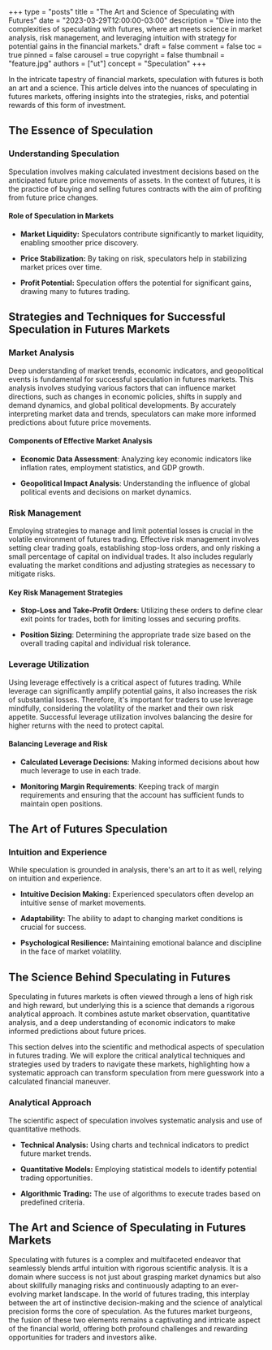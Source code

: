 +++
type = "posts"
title = "The Art and Science of Speculating with Futures"
date = "2023-03-29T12:00:00-03:00"
description = "Dive into the complexities of speculating with futures, where art meets science in market analysis, risk management, and leveraging intuition with strategy for potential gains in the financial markets." 
draft = false
comment = false
toc = true
pinned = false
carousel = true
copyright = false
thumbnail = "feature.jpg"
authors = ["ut"]
concept = "Speculation"
+++

In the intricate tapestry of financial markets, speculation with futures
is both an art and a science. This article delves into the nuances of
speculating in futures markets, offering insights into the strategies,
risks, and potential rewards of this form of investment.

## The Essence of Speculation

### Understanding Speculation

Speculation involves making calculated investment decisions based on the
anticipated future price movements of assets. In the context of futures,
it is the practice of buying and selling futures contracts with the aim
of profiting from future price changes.

#### Role of Speculation in Markets

-   **Market Liquidity:** Speculators contribute significantly to market
    liquidity, enabling smoother price discovery.

-   **Price Stabilization:** By taking on risk, speculators help in
    stabilizing market prices over time.

-   **Profit Potential:** Speculation offers the potential for
    significant gains, drawing many to futures trading.

## Strategies and Techniques for Successful Speculation in Futures Markets

### Market Analysis

Deep understanding of market trends, economic indicators, and
geopolitical events is fundamental for successful speculation in futures
markets. This analysis involves studying various factors that can
influence market directions, such as changes in economic policies,
shifts in supply and demand dynamics, and global political developments.
By accurately interpreting market data and trends, speculators can make
more informed predictions about future price movements.

#### Components of Effective Market Analysis

-   **Economic Data Assessment**: Analyzing key economic indicators like
    inflation rates, employment statistics, and GDP growth.

-   **Geopolitical Impact Analysis**: Understanding the influence of
    global political events and decisions on market dynamics.

### Risk Management

Employing strategies to manage and limit potential losses is crucial in
the volatile environment of futures trading. Effective risk management
involves setting clear trading goals, establishing stop-loss orders, and
only risking a small percentage of capital on individual trades. It also
includes regularly evaluating the market conditions and adjusting
strategies as necessary to mitigate risks.

#### Key Risk Management Strategies

-   **Stop-Loss and Take-Profit Orders**: Utilizing these orders to
    define clear exit points for trades, both for limiting losses and
    securing profits.

-   **Position Sizing**: Determining the appropriate trade size based on
    the overall trading capital and individual risk tolerance.

### Leverage Utilization

Using leverage effectively is a critical aspect of futures trading.
While leverage can significantly amplify potential gains, it also
increases the risk of substantial losses. Therefore, it's important for
traders to use leverage mindfully, considering the volatility of the
market and their own risk appetite. Successful leverage utilization
involves balancing the desire for higher returns with the need to
protect capital.

#### Balancing Leverage and Risk

-   **Calculated Leverage Decisions**: Making informed decisions about
    how much leverage to use in each trade.

-   **Monitoring Margin Requirements**: Keeping track of margin
    requirements and ensuring that the account has sufficient funds to
    maintain open positions.

## The Art of Futures Speculation

### Intuition and Experience

While speculation is grounded in analysis, there's an art to it as well,
relying on intuition and experience.

-   **Intuitive Decision Making:** Experienced speculators often develop
    an intuitive sense of market movements.

-   **Adaptability:** The ability to adapt to changing market conditions
    is crucial for success.

-   **Psychological Resilience:** Maintaining emotional balance and
    discipline in the face of market volatility.

## The Science Behind Speculating in Futures

Speculating in futures markets is often viewed through a lens of high
risk and high reward, but underlying this is a science that demands a
rigorous analytical approach. It combines astute market observation,
quantitative analysis, and a deep understanding of economic indicators
to make informed predictions about future prices.

This section delves into the scientific and methodical aspects of
speculation in futures trading. We will explore the critical analytical
techniques and strategies used by traders to navigate these markets,
highlighting how a systematic approach can transform speculation from
mere guesswork into a calculated financial maneuver.

### Analytical Approach

The scientific aspect of speculation involves systematic analysis and
use of quantitative methods.

-   **Technical Analysis:** Using charts and technical indicators to
    predict future market trends.

-   **Quantitative Models:** Employing statistical models to identify
    potential trading opportunities.

-   **Algorithmic Trading:** The use of algorithms to execute trades
    based on predefined criteria.

## The Art and Science of Speculating in Futures Markets

Speculating with futures is a complex and multifaceted endeavor that
seamlessly blends artful intuition with rigorous scientific analysis. It
is a domain where success is not just about grasping market dynamics but
also about skillfully managing risks and continuously adapting to an
ever-evolving market landscape. In the world of futures trading, this
interplay between the art of instinctive decision-making and the science
of analytical precision forms the core of speculation. As the futures
market burgeons, the fusion of these two elements remains a captivating
and intricate aspect of the financial world, offering both profound
challenges and rewarding opportunities for traders and investors alike.

